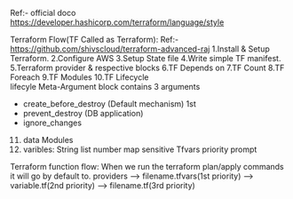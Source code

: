 Ref:- official doco
https://developer.hashicorp.com/terraform/language/style

Terraform Flow(TF Called as Terraform):
Ref:- https://github.com/shivscloud/terraform-advanced-raj
1.Install & Setup Terraform.
2.Configure AWS
3.Setup State file
4.Write simple TF manifest.
5.Terraform provider & respective blocks
6.TF Depends on
7.TF Count
8.TF Foreach
9.TF Modules
10.TF Lifecycle  
lifecyle Meta-Argument block contains 3 arguments
- create_before_destroy (Default mechanism) 1st 
- prevent_destroy (DB application)
- ignore_changes
11. data Modules
12. varibles:
   String
   list
   number
   map
   sensitive
   Tfvars priority
   prompt 

Terraform function flow:
When we run the terraform plan/apply commands it will go by default to.
providers --> filename.tfvars(1st priority) --> variable.tf(2nd priority) --> filename.tf(3rd priority)